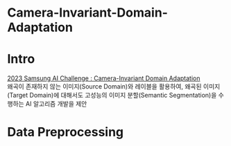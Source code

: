 # Camera-Invariant-Domain-Adaptation

# Intro
[2023 Samsung AI Challenge : Camera-Invariant Domain Adaptation](https://dacon.io/competitions/official/236132/overview/description)  
왜곡이 존재하지 않는 이미지(Source Domain)와 레이블을 활용하여, 왜곡된 이미지(Target Domain)에 대해서도 고성능의 이미지 분할(Semantic Segmentation)을 수행하는 AI 알고리즘 개발을 제안


# Data Preprocessing
